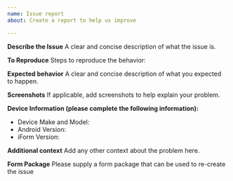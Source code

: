 ```yaml
---
name: Issue report
about: Create a report to help us improve

---
```


**Describe the Issue**
A clear and concise description of what the issue is.

**To Reproduce**
Steps to reproduce the behavior:


**Expected behavior**
A clear and concise description of what you expected to happen.

**Screenshots**
If applicable, add screenshots to help explain your problem.

**Device Information (please complete the following information):**
 - Device Make and Model:
 - Android Version:
 - iForm Version:

**Additional context**
Add any other context about the problem here.

**Form Package**
Please supply a form package that can be used to re-create the issue
